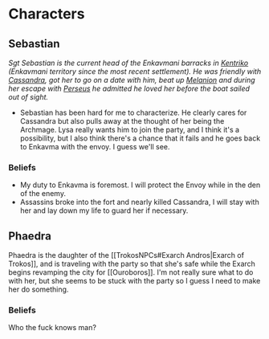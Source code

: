 # Characters
## Sebastian
*Sgt Sebastian is the current head of the Enkavmani barracks in [Kentriko](KentrikoNPCs.md) (Enkavmani territory since the most recent settlement).  He was friendly with [Cassandra](Cassandra.md), got her to go on a date with him, beat up [Melanion](Melanion.md) and during her escape with [Perseus](Perseus.md) he admitted he loved her before the boat sailed out of sight.*

- Sebastian has been hard for me to characterize.  He clearly cares for Cassandra but also pulls away at the thought of her being the Archmage.  Lysa really wants him to join the party, and I think it's a possibility, but I also think there's a chance that it fails and he goes back to Enkavma with the envoy.  I guess we'll see.

### Beliefs
- My duty to Enkavma is foremost.  I will protect the Envoy while in the den of the enemy.
- Assassins broke into the fort and nearly killed Cassandra, I will stay with her and lay down my life to guard her if necessary.

## Phaedra
Phaedra is the daughter of the [[TrokosNPCs#Exarch Andros|Exarch of Trokos]], and is traveling with the party so that she's safe while the Exarch begins revamping the city for [[Ouroboros]].  I'm not really sure what to do with her, but she seems to be stuck with the party so I guess I need to make her do something.

### Beliefs
Who the fuck knows man?